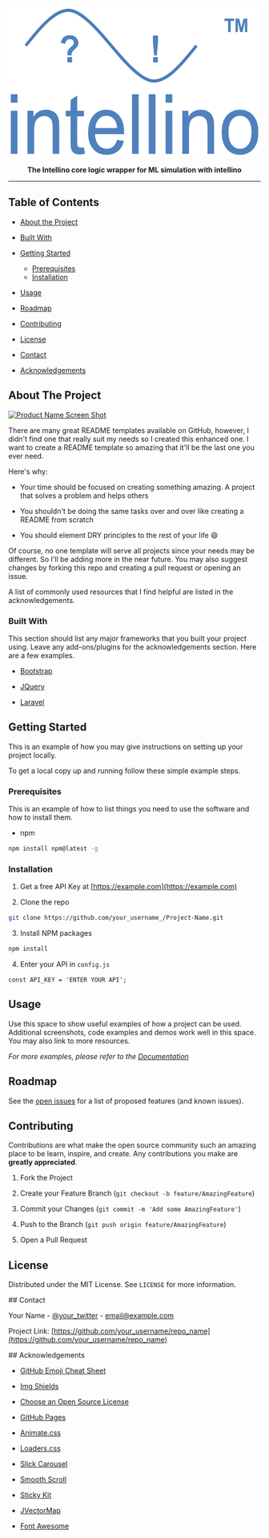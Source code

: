 <div align="center">



<img src="docs/source/_static/images/logo/intellino_logo.png" width="600" height="300">



**The Intellino core logic wrapper for ML simulation with intellino**

</div>

---



<!-- TABLE OF CONTENTS -->

## Table of Contents



*  [About the Project](#about-the-project)
  * [Built With](#built-with)
* [Getting Started](#getting-started)
  * [Prerequisites](#prerequisites)
  * [Installation](#installation)

*  [Usage](#usage)

*  [Roadmap](#roadmap)

*  [Contributing](#contributing)

* [License](#license)

* [Contact](#contact)

* [Acknowledgements](#acknowledgements)



<!-- ABOUT THE PROJECT -->

##  About The Project



[![Product Name Screen Shot][product-screenshot]](https://example.com)



There are many great README templates available on GitHub, however, I didn't find one that really suit my needs so I created this enhanced one. I want to create a README template so amazing that it'll be the last one you ever need.



Here's why:

* Your time should be focused on creating something amazing. A project that solves a problem and helps others

* You shouldn't be doing the same tasks over and over like creating a README from scratch

* You should element DRY principles to the rest of your life :smile:



Of course, no one template will serve all projects since your needs may be different. So I'll be adding more in the near future. You may also suggest changes by forking this repo and creating a pull request or opening an issue.



A list of commonly used resources that I find helpful are listed in the acknowledgements.



### Built With

This section should list any major frameworks that you built your project using. Leave any add-ons/plugins for the acknowledgements section. Here are a few examples.

- [Bootstrap](https://getbootstrap.com)

- [JQuery](https://jquery.com)

- [Laravel](https://laravel.com)







<!-- GETTING STARTED -->

## Getting Started



This is an example of how you may give instructions on setting up your project locally.

To get a local copy up and running follow these simple example steps.



### Prerequisites



This is an example of how to list things you need to use the software and how to install them.

* npm

```sh
npm install npm@latest -g
```



### Installation



1. Get a free API Key at [https://example.com](https://example.com)

2. Clone the repo

```sh
git clone https://github.com/your_username_/Project-Name.git
```



3. Install NPM packages

```sh
npm install
```



4. Enter your API in `config.js`

```JS
const API_KEY = 'ENTER YOUR API';
```





<!-- USAGE EXAMPLES -->

## Usage



Use this space to show useful examples of how a project can be used. Additional screenshots, code examples and demos work well in this space. You may also link to more resources.



_For more examples, please refer to the [Documentation](https://example.com)_



<!-- ROADMAP -->

## Roadmap



See the [open issues](https://github.com/othneildrew/Best-README-Template/issues) for a list of proposed features (and known issues).







<!-- CONTRIBUTING -->

## Contributing



Contributions are what make the open source community such an amazing place to be learn, inspire, and create. Any contributions you make are **greatly appreciated**.



1. Fork the Project

2. Create your Feature Branch (`git checkout -b feature/AmazingFeature`)

3. Commit your Changes (`git commit -m 'Add some AmazingFeature'`)

4. Push to the Branch (`git push origin feature/AmazingFeature`)

5. Open a Pull Request



<!-- LICENSE -->

## License

Distributed under the MIT License. See `LICENSE` for more information.



<!-- CONTACT -->

\## Contact

Your Name - [@your_twitter](https://twitter.com/your_username) - email@example.com

Project Link: [https://github.com/your_username/repo_name](https://github.com/your_username/repo_name)



<!-- ACKNOWLEDGEMENTS -->

\## Acknowledgements

* [GitHub Emoji Cheat Sheet](https://www.webpagefx.com/tools/emoji-cheat-sheet)

* [Img Shields](https://shields.io)

* [Choose an Open Source License](https://choosealicense.com)

* [GitHub Pages](https://pages.github.com)

* [Animate.css](https://daneden.github.io/animate.css)

* [Loaders.css](https://connoratherton.com/loaders)

* [Slick Carousel](https://kenwheeler.github.io/slick)

* [Smooth Scroll](https://github.com/cferdinandi/smooth-scroll)

* [Sticky Kit](http://leafo.net/sticky-kit)

* [JVectorMap](http://jvectormap.com)

* [Font Awesome](https://fontawesome.com)



<!-- MARKDOWN LINKS & IMAGES -->

<!-- https://www.markdownguide.org/basic-syntax/#reference-style-links -->

[contributors-shield]: https://img.shields.io/github/contributors/othneildrew/Best-README-Template.svg?style=flat-square
[contributors-url]: https://github.com/othneildrew/Best-README-Template/graphs/contributors
[forks-shield]: https://img.shields.io/github/forks/othneildrew/Best-README-Template.svg?style=flat-square
[forks-url]: https://github.com/othneildrew/Best-README-Template/network/members
[stars-shield]: https://img.shields.io/github/stars/othneildrew/Best-README-Template.svg?style=flat-square
[stars-url]: https://github.com/othneildrew/Best-README-Template/stargazers
[issues-shield]: https://img.shields.io/github/issues/othneildrew/Best-README-Template.svg?style=flat-square
[issues-url]: https://github.com/othneildrew/Best-README-Template/issues
[license-shield]: https://img.shields.io/github/license/othneildrew/Best-README-Template.svg?style=flat-square
[license-url]: https://github.com/othneildrew/Best-README-Template/blob/master/LICENSE.txt
[linkedin-shield]: https://img.shields.io/badge/-LinkedIn-black.svg?style=flat-square&logo=linkedin&colorB=555
[linkedin-url]: https://linkedin.com/in/othneildrew
[product-screenshot]: images/screenshot.png